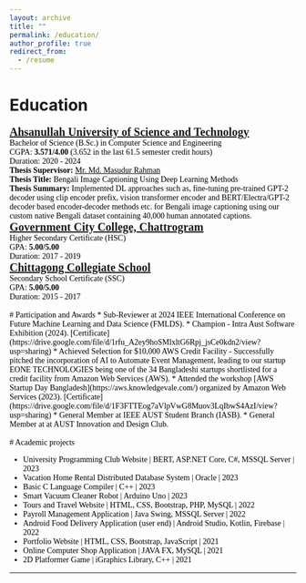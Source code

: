 ```yaml
---
layout: archive
title: ""
permalink: /education/
author_profile: true
redirect_from:
  - /resume
---
```



# Education

<span style="font-family:Georgia; color:black;">
<span style="color:black; font-size:20px; font-family:Calisto MT"><b><a href="https://aust.edu" target="_blank">Ahsanullah University of Science and Technology</a></b></span><br/>
Bachelor of Science (B.Sc.) in Computer Science and Engineering <br/>
CGPA: <b>3.571/4.00</b> (3.652 in the last 61.5 semester credit hours) <br/>
Duration: 2020 - 2024 <br/>
<b>Thesis Supervisor:</b> <a style="color:black;" href="https://scholar.google.com/citations?user=g1l8PKIAAAAJ&hl=en">Mr. Md. Masudur Rahman</a><br/><b>Thesis Title:</b> Bengali Image Captioning Using Deep Learning Methods<br/><b>Thesis Summary:</b> Implemented DL approaches such as, fine-tuning pre-trained GPT-2 decoder using clip encoder prefix, vision transformer encoder and BERT/Electra/GPT-2 decoder based encoder-decoder methods etc. for Bengali image captioning using our custom native Bengali dataset containing 40,000 human annotated captions.
<br/>

<span style="font-family:Georgia; color:black;">
<span style="color:black; font-size:20px; font-family:Calisto MT"><b><a href="https://gccc.edu.bd/" target="_blank">Government City College, Chattrogram</a></b></span><br/>
Higher Secondary Certificate (HSC) <br/>
GPA: <b>5.00/5.00</b><br/>
Duration: 2017 - 2019 <br/>
</span>

<span style="font-family:Georgia; color:black;">
<span style="color:black; font-size:20px; font-family:Calisto MT"><b><a href="https://ctgcs.edu.bd/" target="_blank">Chittagong Collegiate School</a></b></span><br/>
Secondary School Certificate (SSC) <br/>
GPA: <b>5.00/5.00</b><br/>
Duration: 2015 - 2017 <br/>
</span>
<br />
# Participation and Awards
* Sub-Reviewer at 2024 IEEE International Conference on Future Machine Learning and Data Science (FMLDS).
* Champion - Intra Aust Software Exhibition (2024). [Certificate](https://drive.google.com/file/d/1rfu_A2ey9hoSMlxltG6Rpj_jsCe0kdn2/view?usp=sharing)
* Achieved Selection for $10,000 AWS Credit Facility - Successfully pitched the incorporation of AI to Automate Event Management, leading to our startup EONE TECHNOLOGIES being one of the 34 Bangladeshi startups shortlisted for a credit facility from Amazon Web Services (AWS).
* Attended the workshop [AWS Startup Day Bangladesh](https://aws.knowledgevale.com/) organized by Amazon Web Services (2023). [Certificate](https://drive.google.com/file/d/1F3FTTEog7aVlpVwG8Muov3LqIbwS4AzI/view?usp=sharing)
* General Member at IEEE AUST Student Branch (IASB).
* General Member at at AUST Innovation and Design Club.
<br />
<br />
# Academic projects

* University Programming Club Website | BERT, ASP.NET Core, C#, MSSQL Server | 2023 <!-- Keywords: AI-moderation, AI-keyword extraction, AntiXSS Middleware, AJAX, Dynamic CSS, Authorization. -->
* Vacation Home Rental Distributed Database System | Oracle | 2023
* Basic C Language Compiler | C++ | 2023
* Smart Vacuum Cleaner Robot | Arduino Uno | 2023
* Tours and Travel Website | HTML, CSS, Bootstrap, PHP, MySQL | 2022 <!-- Keywords: Book & cancel tours, Admin panel, User ratings, Tour availability, Search & sort tours. -->
* Payroll Management Application | Java Swing, MSSQL Server | 2022 <!-- Keywords: User roles, Shift, Leave, Overtime, Attendance, Deductions, Advance, Allowance, Generate Payslip. -->
* Android Food Delivery Application (user end) | Android Studio, Kotlin, Firebase | 2022 <!-- Keywords: Dynamic cart, Cart single shop constraint, Location based shop availibility & delivery costs. -->
* Portfolio Website | HTML, CSS, Bootstrap, JavaScript | 2021
* Online Computer Shop Application | JAVA FX, MySQL | 2021
* 2D Platformer Game | iGraphics Library, C++ | 2021

___________________________________________